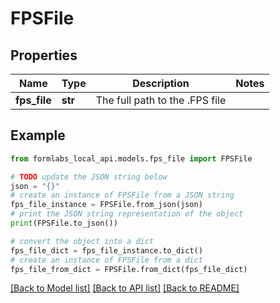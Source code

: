 # FPSFile


## Properties

Name | Type | Description | Notes
------------ | ------------- | ------------- | -------------
**fps_file** | **str** | The full path to the .FPS file | 

## Example

```python
from formlabs_local_api.models.fps_file import FPSFile

# TODO update the JSON string below
json = "{}"
# create an instance of FPSFile from a JSON string
fps_file_instance = FPSFile.from_json(json)
# print the JSON string representation of the object
print(FPSFile.to_json())

# convert the object into a dict
fps_file_dict = fps_file_instance.to_dict()
# create an instance of FPSFile from a dict
fps_file_from_dict = FPSFile.from_dict(fps_file_dict)
```
[[Back to Model list]](../README.md#documentation-for-models) [[Back to API list]](../README.md#documentation-for-api-endpoints) [[Back to README]](../README.md)


